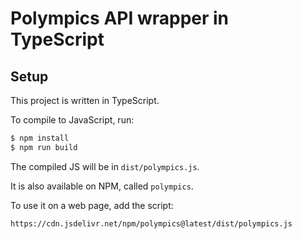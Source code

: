# Polympics API wrapper in TypeScript

## Setup

This project is written in TypeScript.

To compile to JavaScript, run:
```bash
$ npm install
$ npm run build
```
The compiled JS will be in `dist/polympics.js`.

It is also available on NPM, called `polympics`.

To use it on a web page, add the script:
```text
https://cdn.jsdelivr.net/npm/polympics@latest/dist/polympics.js
```
